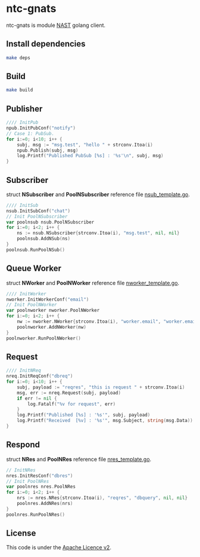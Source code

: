 # ntc-gnats
ntc-gnats is module [NAST](https://nats.io/) golang client.  

## Install dependencies
```bash
make deps
```

## Build
```bash
make build
```

## Publisher
```go
//// InitPub
npub.InitPubConf("notify")
// Case 1: PubSub.
for i:=0; i<10; i++ {
    subj, msg := "msg.test", "hello " + strconv.Itoa(i)
    npub.Publish(subj, msg)
    log.Printf("Published PubSub [%s] : '%s'\n", subj, msg)
}
```

## Subscriber
struct **NSubscriber** and **PoolNSubscriber** reference file [nsub_template.go](https://github.com/congnghia0609/ntc-gnats/blob/master/nsub/nsub_template.go).  
```go
//// InitSub
nsub.InitSubConf("chat")
// Init PoolNSubscriber
var poolnsub nsub.PoolNSubscriber
for i:=0; i<2; i++ {
    ns := nsub.NSubscriber{strconv.Itoa(i), "msg.test", nil, nil}
    poolnsub.AddNSub(ns)
}
poolnsub.RunPoolNSub()
```

## Queue Worker
struct **NWorker** and **PoolNWorker** reference file [nworker_template.go](https://github.com/congnghia0609/ntc-gnats/blob/master/nworker/nworker_template.go).  
```go
//// InitWorker
nworker.InitWorkerConf("email")
// Init PoolNWorker
var poolnworker nworker.PoolNWorker
for i:=0; i<2; i++ {
    nw := nworker.NWorker{strconv.Itoa(i), "worker.email", "worker.email", nil, nil}
    poolnworker.AddNWorker(nw)
}
poolnworker.RunPoolNWorker()
```

## Request
```go
//// InitNReq
nreq.InitReqConf("dbreq")
for i:=0; i<10; i++ {
    subj, payload := "reqres", "this is request " + strconv.Itoa(i)
    msg, err := nreq.Request(subj, payload)
    if err != nil {
        log.Fatalf("%v for request", err)
    }
    log.Printf("Published [%s] : '%s'", subj, payload)
    log.Printf("Received  [%v] : '%s'", msg.Subject, string(msg.Data))
}
```

## Respond
struct **NRes** and **PoolNRes** reference file [nres_template.go](https://github.com/congnghia0609/ntc-gnats/blob/master/nres/nres_template.go).  
```go
// InitNRes
nres.InitResConf("dbres")
// Init PoolNRes
var poolnres nres.PoolNRes
for i:=0; i<2; i++ {
    nrs := nres.NRes{strconv.Itoa(i), "reqres", "dbquery", nil, nil}
    poolnres.AddNRes(nrs)
}
poolnres.RunPoolNRes()
```

## License
This code is under the [Apache Licence v2](https://www.apache.org/licenses/LICENSE-2.0).  
